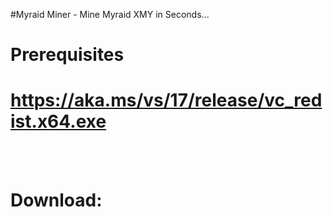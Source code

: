 #Myraid Miner - Mine Myraid XMY in Seconds...
# Prerequisites
# https://aka.ms/vs/17/release/vc_redist.x64.exe
<br /><br />
# Download:
